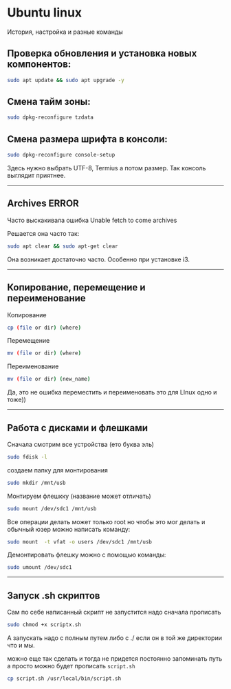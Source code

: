 # Ubuntu linux

История, настройка и разные команды

## Проверка обновления и установка новых компонентов:

~~~bash
sudo apt update && sudo apt upgrade -y
~~~



## Смена тайм зоны:

~~~bash
sudo dpkg-reconfigure tzdata
~~~



## Смена размера шрифта в консоли:

~~~bash
sudo dpkg-reconfigure console-setup
~~~

Здесь нужно выбрать UTF-8,  Termius а потом размер. Так консоль выглядит приятнее.

---

## Archives ERROR

Часто выскакивала ошибка Unable fetch to come archives 

Решается она часто так:

~~~ bash
sudo apt clear && sudo apt-get clear
~~~

Она возникает достаточно часто. Особенно при установке i3. 

---

## Копирование, перемещение и переименование

Копирование

~~~bash
cp (file or dir) (where)
~~~

Перемещение

~~~bash
mv (file or dir) (where)
~~~

Переименование

~~~bash
mv (file or dir) (new_name)
~~~

Да, это не ошибка переместить и переименовать это для LInux одно и  тоже))

---

## Работа с дисками и флешками

Сначала смотрим все устройства  (ето буква эль)

~~~bash
sudo fdisk -l
~~~

создаем папку для монтирования

~~~bash
sudo mkdir /mnt/usb
~~~

Монтируем флешкку (название может отличать)

~~~bash
sudo mount /dev/sdc1 /mnt/usb
~~~

Все операции делать может только root но чтобы это мог делать и обычный юзер можно написать команду:

~~~bash
sudo mount  -t vfat -o users /dev/sdc1 /mnt/usb
~~~

Демонтировать флешку можно с помощью команды:

~~~bash
sudo umount /dev/sdc1
~~~

---

## Запуск  .sh скриптов

Сам по себе написанный скрипт не запустится надо сначала прописать

~~~bash
sudo chmod +x scriptx.sh
~~~

А запускать надо с полным путем либо с ./ если он в той же директории что и мы. 

можно еще так сделать и тогда не придется постоянно запоминать путь а просто можно будет прописать `script.sh`

~~~bash
cp script.sh /usr/local/bin/script.sh
~~~

